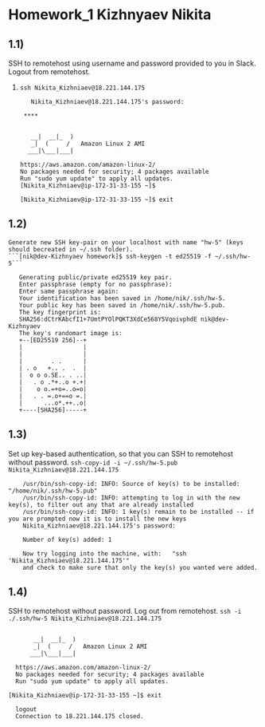 # Homework_1 Kizhnyaev Nikita
## 1.1) 
SSH to remotehost using username and password provided to you in Slack. Logout from remotehost.
 1) ```ssh Nikita_Kizhniaev@18.221.144.175```
    ```
       Nikita_Kizhniaev@18.221.144.175's password: 
    ```
    ``` ****```
    ```
      
       __|  __|_  )
       _|  (     /   Amazon Linux 2 AMI
      ___|\___|___|

    https://aws.amazon.com/amazon-linux-2/
    No packages needed for security; 4 packages available
    Run "sudo yum update" to apply all updates.
    [Nikita_Kizhniaev@ip-172-31-33-155 ~]$
    ```
    ```[Nikita_Kizhniaev@ip-172-31-33-155 ~]$ exit ```
## 1.2) 
    Generate new SSH key-pair on your localhost with name "hw-5" (keys should becreated in ~/.ssh folder).
    ```[nik@dev-Kizhnyaev homework]$ ssh-keygen -t ed25519 -f ~/.ssh/hw-5```
 ```
    Generating public/private ed25519 key pair.
    Enter passphrase (empty for no passphrase): 
    Enter same passphrase again: 
    Your identification has been saved in /home/nik/.ssh/hw-5.
    Your public key has been saved in /home/nik/.ssh/hw-5.pub.
    The key fingerprint is:
    SHA256:dCtrKAbcfI1+7UmtPYOlPQKT3XdCe568Y5VqoivphdE nik@dev-Kizhnyaev
    The key's randomart image is:
    +--[ED25519 256]--+
    |                 |
    |                 |
    |        . .      |
    | . o   +.. .  .  |
    |  o o o.SE.. . ..|
    |   . o .*+..o +.+|
    |    o o.=+o=..o=o|
    |   . . =.o+==o =.|
    |      ...o*.++..o|
    +----[SHA256]-----+
```
## 1.3)
Set up key-based authentication, so that you can SSH to  remotehost  without password.
``` ssh-copy-id -i ~/.ssh/hw-5.pub Nikita_Kizhniaev@18.221.144.175  ```
```
    /usr/bin/ssh-copy-id: INFO: Source of key(s) to be installed: "/home/nik/.ssh/hw-5.pub"
    /usr/bin/ssh-copy-id: INFO: attempting to log in with the new key(s), to filter out any that are already installed
    /usr/bin/ssh-copy-id: INFO: 1 key(s) remain to be installed -- if you are prompted now it is to install the new keys
    Nikita_Kizhniaev@18.221.144.175's password: 

    Number of key(s) added: 1

    Now try logging into the machine, with:   "ssh 'Nikita_Kizhniaev@18.221.144.175'"
    and check to make sure that only the key(s) you wanted were added.
```
## 1.4)
SSH to remotehost without password. Log out from remotehost.
```ssh -i ./.ssh/hw-5 Nikita_Kizhniaev@18.221.144.175```
```Last login: Thu Dec 23 13:13:21 2021 from 46.243.180.245

       __|  __|_  )
       _|  (     /   Amazon Linux 2 AMI
      ___|\___|___|

  https://aws.amazon.com/amazon-linux-2/
  No packages needed for security; 4 packages available
  Run "sudo yum update" to apply all updates.
```
```[Nikita_Kizhniaev@ip-172-31-33-155 ~]$ exit```
```
  logout
  Connection to 18.221.144.175 closed.
```
